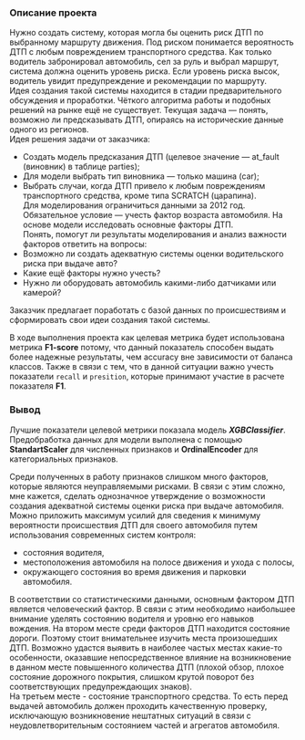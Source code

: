 ### Описание проекта
Нужно создать систему, которая могла бы оценить риск ДТП по выбранному маршруту движения. 
Под риском понимается вероятность ДТП с любым повреждением транспортного средства. 
Как только водитель забронировал автомобиль, сел за руль и выбрал маршрут, система должна 
оценить уровень риска. Если уровень риска высок, водитель увидит предупреждение и 
рекомендации по маршруту.<br>
Идея создания такой системы находится в стадии предварительного обсуждения и проработки. 
Чёткого алгоритма работы и подобных решений на рынке ещё не существует. Текущая задача — 
понять, возможно ли предсказывать ДТП, опираясь на исторические данные одного из регионов.<br>
Идея решения задачи от заказчика:
- Создать модель предсказания ДТП (целевое значение — at_fault (виновник) в таблице parties);
- Для модели выбрать тип виновника — только машина (car);
- Выбрать случаи, когда ДТП привело к любым повреждениям транспортного средства, кроме
типа SCRATCH (царапина).<br>
Для моделирования ограничиться данными за 2012 год.
Обязательное условие — учесть фактор возраста автомобиля.
На основе модели исследовать основные факторы ДТП.<br>
Понять, помогут ли результаты моделирования и анализ важности факторов ответить на вопросы:
- Возможно ли создать адекватную системы оценки водительского риска при выдаче авто?
- Какие ещё факторы нужно учесть?
- Нужно ли оборудовать автомобиль какими-либо датчиками или камерой?<br>

Заказчик предлагает поработать с базой данных по происшествиям и сформировать свои идеи 
создания такой системы.

В ходе выполнения проекта как целевая метрика будет использована метрика **F1-score** потому, 
что данный показатель способен выдать более надежные результаты, чем accuracy вне 
зависимости от баланса классов. Также в связи с тем, что в данной ситуации важно учесть 
показатели `recall` и `presition`, которые принимают участие в расчете показателя **F1**.


### Вывод
Лучшие показатели целевой метрики показала модель ***XGBClassifier***. Предобработка данных 
для модели выполнена с помощью **StandartScaler** для численных признаков и **OrdinalEncoder**
для категориальных признаков.

Среди полученных в работу признаков слишком много факторов, которые являются неуправляемыми 
рисками. В связи с этим сложно, мне кажется, сделать однозначное утверждение о возможности 
создания адекватной системы оценки риска при выдаче автомобиля. Можно приложить максимум 
усилий для сведения к минимуму вероятности происшествия ДТП для своего автомобиля путем 
использования современных систем контроля:
- состояния водителя,
- местоположения автомобиля на полосе движения и ухода с полосы,
- окружающего состояния во время движения и парковки автомобиля.

В соответствии со статистическими данными, основным фактором ДТП является человеческий фактор. 
В связи с этим необходимо наибольшее внимание уделять состоянию водителя и уровню его навыков 
вождения.
На втором месте среди факторов ДТП находится состояние дороги. Поэтому стоит внимательнее 
изучить места произошедших ДТП. Возможно удастся выявить в наиболее частых местах какие-то 
особенности, оказавшие непосредственное влияние на возникновение в данном месте повышенного 
количества ДТП (плохой обзор, плохое состояние дорожного покрытия, слишком крутой поворот без 
соответствующих предупреждающих знаков).   
На третьем месте - состояние транспортного средства. То есть перед выдачей автомобиль должен 
проходить качественную проверку, исключающую возникновение нештатных ситуаций в связи с 
неудовлетворительным состоянием частей и агрегатов автомобиля. 
